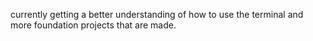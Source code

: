 currently getting a better understanding of how to use the terminal and more foundation projects that are made.
